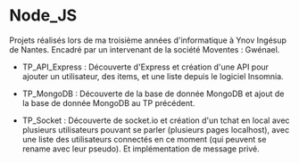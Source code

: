 # Node_JS

Projets réalisés lors de ma troisième années d'informatique à Ynov Ingésup de Nantes. 
Encadré par un intervenant de la société Moventes : Gwénael. 

  - TP_API_Express : Découverte d'Express et création d'une API pour ajouter un utilisateur, des items, et une liste depuis le logiciel       Insomnia.

  - TP_MongoDB : Découverte de la base de donnée MongoDB et ajout de la base de donnée MongoDB au TP précédent.

  - TP_Socket : Découverte de socket.io et création d'un tchat en local avec plusieurs utilisateurs pouvant se parler (plusieurs pages         localhost), avec une liste des utilisateurs connectés en ce moment (qui peuvent se rename avec leur pseudo). Et implémentation de         message privé.
